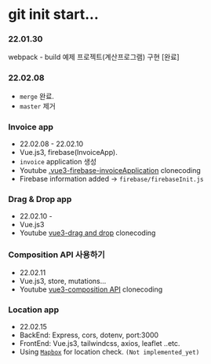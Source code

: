 # git init start...

### 22.01.30
webpack - build 예제 프로젝트(계산프로그램) 구현 [완료]

### 22.02.08
- `merge` 완료.
- `master` 제거

### Invoice app
- 22.02.08 - 22.02.10<br>
- Vue.js3, firebase(InvoiceApp).<br>
- `invoice` application 생성<br>
- Youtube <a href="https://www.youtube.com/watch?v=vsJtN54aA7w&t=3735">.vue3-firebase-invoiceApplication</a> clonecoding<br>
- Firebase information added -> `firebase/firebaseInit.js`<br>


### Drag & Drop app
- 22.02.10 - <br>
- Vue.js3
- Youtube <a href="https://www.youtube.com/watch?v=wWKhKPN_Pmw&list=PLVJZjCprNXtWiH6U2q4A1pfxHVqdHMAlt&index=3">vue3-drag and drop</a> clonecoding <br>


### Composition API 사용하기
- 22.02.11<br>
- Vue.js3, store, mutations...<br>
- Youtube <a href="">vue3-composition API</a> clonecoding<br>

### Location app 
- 22.02.15<br>
- BackEnd: Express, cors, dotenv, port:3000<br>
- FrontEnd: Vue.js3, tailwindcss, axios, leaflet ..etc.<br>
- Using <a href="https://www.mapbox.com/">`Mapbox`</a> for location check. `(Not implemented_yet)`<br>


